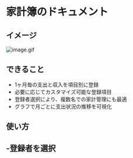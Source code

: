 # 家計簿のドキュメント

## イメージ
![image.gif](https://github.com/yukihiro-kawabata/houseBook2/blob/master/document/household_expenses/cash_list.gif)

## できること
- 1ヶ月毎の支出と収入を項目別に登録
- 必要に応じてカスタマイズ可能な登録項目
- 登録者選択により、複数名での家計管理にも最適
- グラフで月ごとに支出状況の推移を可視化
## 使い方
-登録者を選択
 -

